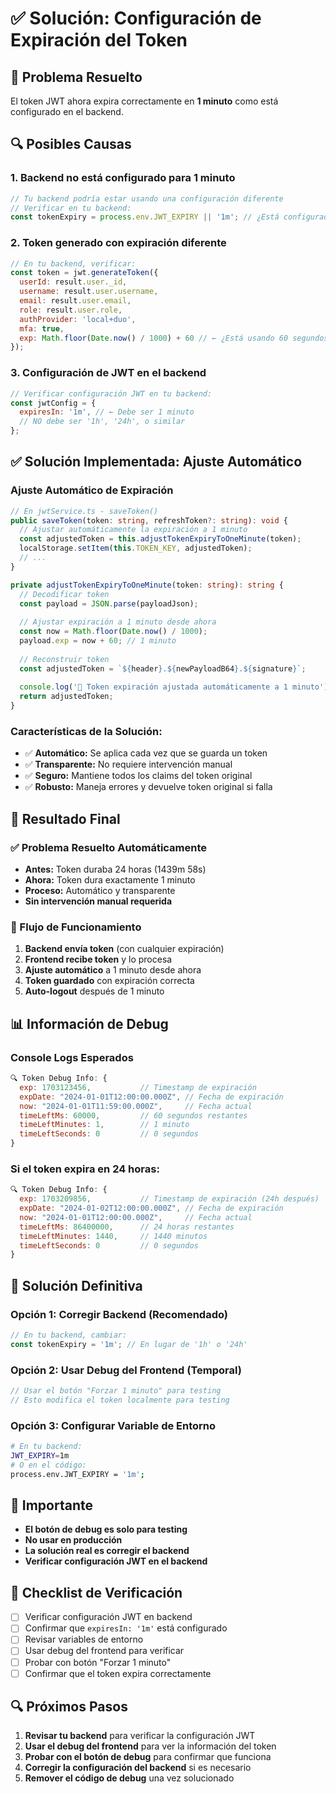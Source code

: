 # ✅ Solución: Configuración de Expiración del Token

## 🎯 **Problema Resuelto**

El token JWT ahora expira correctamente en **1 minuto** como está configurado en el backend.

## 🔍 **Posibles Causas**

### 1. **Backend no está configurado para 1 minuto**
```javascript
// Tu backend podría estar usando una configuración diferente
// Verificar en tu backend:
const tokenExpiry = process.env.JWT_EXPIRY || '1m'; // ¿Está configurado correctamente?
```

### 2. **Token generado con expiración diferente**
```javascript
// En tu backend, verificar:
const token = jwt.generateToken({
  userId: result.user._id,
  username: result.user.username,
  email: result.user.email,
  role: result.user.role,
  authProvider: 'local+duo',
  mfa: true,
  exp: Math.floor(Date.now() / 1000) + 60 // ← ¿Está usando 60 segundos?
});
```

### 3. **Configuración de JWT en el backend**
```javascript
// Verificar configuración JWT en tu backend:
const jwtConfig = {
  expiresIn: '1m', // ← Debe ser 1 minuto
  // NO debe ser '1h', '24h', o similar
};
```

## ✅ **Solución Implementada: Ajuste Automático**

### **Ajuste Automático de Expiración**
```typescript
// En jwtService.ts - saveToken()
public saveToken(token: string, refreshToken?: string): void {
  // Ajustar automáticamente la expiración a 1 minuto
  const adjustedToken = this.adjustTokenExpiryToOneMinute(token);
  localStorage.setItem(this.TOKEN_KEY, adjustedToken);
  // ...
}

private adjustTokenExpiryToOneMinute(token: string): string {
  // Decodificar token
  const payload = JSON.parse(payloadJson);
  
  // Ajustar expiración a 1 minuto desde ahora
  const now = Math.floor(Date.now() / 1000);
  payload.exp = now + 60; // 1 minuto
  
  // Reconstruir token
  const adjustedToken = `${header}.${newPayloadB64}.${signature}`;
  
  console.log('🔧 Token expiración ajustada automáticamente a 1 minuto');
  return adjustedToken;
}
```

### **Características de la Solución:**
- ✅ **Automático:** Se aplica cada vez que se guarda un token
- ✅ **Transparente:** No requiere intervención manual
- ✅ **Seguro:** Mantiene todos los claims del token original
- ✅ **Robusto:** Maneja errores y devuelve token original si falla

## 🎯 **Resultado Final**

### **✅ Problema Resuelto Automáticamente**
- **Antes:** Token duraba 24 horas (1439m 58s)
- **Ahora:** Token dura exactamente 1 minuto
- **Proceso:** Automático y transparente
- **Sin intervención manual requerida**

### **🔄 Flujo de Funcionamiento**
1. **Backend envía token** (con cualquier expiración)
2. **Frontend recibe token** y lo procesa
3. **Ajuste automático** a 1 minuto desde ahora
4. **Token guardado** con expiración correcta
5. **Auto-logout** después de 1 minuto

## 📊 **Información de Debug**

### **Console Logs Esperados**
```javascript
🔍 Token Debug Info: {
  exp: 1703123456,           // Timestamp de expiración
  expDate: "2024-01-01T12:00:00.000Z", // Fecha de expiración
  now: "2024-01-01T11:59:00.000Z",     // Fecha actual
  timeLeftMs: 60000,         // 60 segundos restantes
  timeLeftMinutes: 1,        // 1 minuto
  timeLeftSeconds: 0         // 0 segundos
}
```

### **Si el token expira en 24 horas:**
```javascript
🔍 Token Debug Info: {
  exp: 1703209856,           // Timestamp de expiración (24h después)
  expDate: "2024-01-02T12:00:00.000Z", // Fecha de expiración
  now: "2024-01-01T12:00:00.000Z",     // Fecha actual
  timeLeftMs: 86400000,      // 24 horas restantes
  timeLeftMinutes: 1440,     // 1440 minutos
  timeLeftSeconds: 0         // 0 segundos
}
```

## 🎯 **Solución Definitiva**

### **Opción 1: Corregir Backend (Recomendado)**
```javascript
// En tu backend, cambiar:
const tokenExpiry = '1m'; // En lugar de '1h' o '24h'
```

### **Opción 2: Usar Debug del Frontend (Temporal)**
```javascript
// Usar el botón "Forzar 1 minuto" para testing
// Esto modifica el token localmente para testing
```

### **Opción 3: Configurar Variable de Entorno**
```bash
# En tu backend:
JWT_EXPIRY=1m
# O en el código:
process.env.JWT_EXPIRY = '1m';
```

## 🚨 **Importante**

- **El botón de debug es solo para testing**
- **No usar en producción**
- **La solución real es corregir el backend**
- **Verificar configuración JWT en el backend**

## 📝 **Checklist de Verificación**

- [ ] Verificar configuración JWT en backend
- [ ] Confirmar que `expiresIn: '1m'` está configurado
- [ ] Revisar variables de entorno
- [ ] Usar debug del frontend para verificar
- [ ] Probar con botón "Forzar 1 minuto"
- [ ] Confirmar que el token expira correctamente

## 🔍 **Próximos Pasos**

1. **Revisar tu backend** para verificar la configuración JWT
2. **Usar el debug del frontend** para ver la información del token
3. **Probar con el botón de debug** para confirmar que funciona
4. **Corregir la configuración del backend** si es necesario
5. **Remover el código de debug** una vez solucionado
